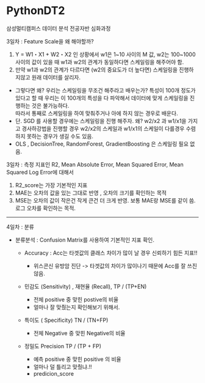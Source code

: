# PythonDT2
삼성멀티캠퍼스 데이터 분석 전공자반 심화과정

<p>
  
  3일차 : Feature Scale을 왜 해야할까? <br>
  
  1. Y = W1・X1 + W2・X2 인 상황에서 w1은 1~10 사이의  M 값, w2는 100~1000 사이의 값이 있을 때 w1과 w2의 관계가 동일하다면 스케일링을 해주어야 함.
  2. 만약 w1과 w2의 관계가 다르다면 (w2의 중요도가 더 높다면) 스케일링을 진행하지않고 원래 데이터를 살리자.
  
  - 그렇다면 왜? 우리는 스케일링을 무조건 해주라고 배우는가? 특성이 100개 정도가 있다고 할 때 우리는 이 100개의 특성을 다 파악해서 데이터에 맞게 스케일링을 진행하는 것은 불가능하다. <br>
  따라서 통째로 스케일링을 하여 맞춰주거나 아에 하지 않는 경우로 배운다.
  - 단. SGD 를 사용할 경우에는 스케일링을 진행 해주자. 왜? w2/x2 과 w1/x1을 가지고 경사하강법을 진행할 경우 w2/x2의 스케일과  w1/x1의 스케일이 다를경우 수렴하지 못하는 경우가 생길 수도 있음.
  - OLS , DecisionTree, RandomForest, GradientBoosting 은 스케일링 필요 없음.  

</p>

<p>
  
  3일차 : 측정 지표인 R2, Mean Absolute Error, Mean Squared Error, Mean Squared Log Error에 대해서 <br>
  
  1. R2_score는 가장 기본적인 지표
  2. MAE는 오차의 값을 있는 그대로 반영 , 오차의 크기를 확인하는 목적
  3. MSE는 오차의 값이 작은건 작게 큰건 더 크게 반영. 보통 MAE랑 MSE를 같이 씀. 로그 오차를 확인하는 목적.
 

</p>

---

<p>
  4일차 : 분류
  
  - 분류분석 : Confusion Matrix를 사용하여 기본적인 지표 확인.
    - Accuracy : Acc는 타겟값의 클래스 차이가 많이 날 경우 신뢰하기 힘든 지표!! 
      - 위스콘신 유방암 진단 -> 타겟값의 차이가 많이나기 때문에 Acc를 잘 쓰진않음.
    
    - 민감도 (Sensitivity) , 재현율 (Recall), TP / (TP+EN)
      - 전체 positive 중 맞힌 postive의 비율
      - 얼마나 잘 맞췄는지 확인해보기 위해서.
  
    - 특이도 ( Specificity) TN / (TN+FP) 
      - 전체 Negative 중 맞힌 Negative의 비율
  
    - 정밀도 Precision TP / (TP + FP)
      - 예측 positive 중 맞힌 positive 의 비율
      - 얼마나 덜 틀리고 맞췄냐.!!
      - predicion_score
      
</p>
  
  
  
  
  
